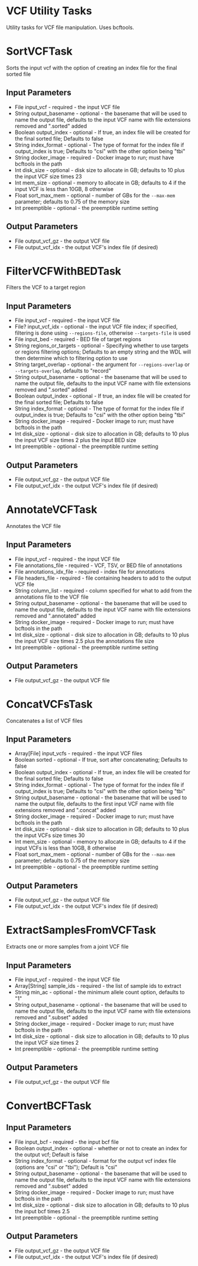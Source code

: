 # VCF Utility Tasks
Utility tasks for VCF file manipulation.  Uses bcftools.

# SortVCFTask
Sorts the input vcf with the option of creating an index file for the final sorted file

## Input Parameters
* File input_vcf - required - the input VCF file
* String output_basename - optional - the basename that will be used to name the output file, defaults to the input
  VCF name with file extensions removed and ".sorted" added
* Boolean output_index - optional - If true, an index file will be created for the final sorted file; Defaults to false
* String index_format - optional - The type of format for the index file if output_index is true; Defaults to "csi" with the other option being "tbi"
* String docker_image - required - Docker image to run; must have bcftools in the path
* Int disk_size - optional - disk size to allocate in GB; defaults to 10 plus the input VCF size times 23
* Int mem_size - optional - memory to allocate in GB; defaults to 4 if the input VCF is less than 10GB, 8 otherwise
* Float sort_max_mem - optional - number of GBs for the `--max-mem` parameter; defaults to 0.75 of the memory size
* Int preemptible - optional - the preemptible runtime setting

## Output Parameters
* File output_vcf_gz - the output VCF file
* File output_vcf_idx - the output VCF's index file (if desired)

# FilterVCFWithBEDTask
Filters the VCF to a target region

## Input Parameters
* File input_vcf - required - the input VCF file
* File? input_vcf_idx - optional - the input VCF file index; if specified, filtering is done using `--regions-file`, otherwise `--targets-file` is used
* File input_bed - required - BED file of target regions
* String regions_or_targets - optional - Specifying whether to use targets or regions filtering options; Defaults to an empty string and the WDL will then determine which to filtering option to use
* String target_overlap - optional - the argument for `--regions-overlap` or `--targets-overlap`, defaults to "record"
* String output_basename - optional - the basename that will be used to name the output file, defaults to the input
  VCF name with file extensions removed and ".sorted" added
* Boolean output_index - optional - If true, an index file will be created for the final sorted file; Defaults to false
* String index_format - optional - The type of format for the index file if output_index is true; Defaults to "csi" with the other option being "tbi"
* String docker_image - required - Docker image to run; must have bcftools in the path
* Int disk_size - optional - disk size to allocation in GB; defaults to 10 plus the input VCF size times 2 plus the input BED size
* Int preemptible - optional - the preemptible runtime setting
 
## Output Parameters
* File output_vcf_gz - the output VCF file
* File output_vcf_idx - the output VCF's index file (if desired)

# AnnotateVCFTask
Annotates the VCF file

## Input Parameters
* File input_vcf - required - the input VCF file
* File annotations_file - required - VCF, TSV, or BED file of annotations
* File annotations_idx_file - required - index file for annotations
* File headers_file - required - file containing headers to add to the output VCF file
* String column_list - required - column specified for what to add from the annotations file to the VCF file
* String output_basename - optional - the basename that will be used to name the output file, defaults to the input
  VCF name with file extensions removed and ".annotated" added
* String docker_image - required - Docker image to run; must have bcftools in the path
* Int disk_size - optional - disk size to allocation in GB; defaults to 10 plus the input VCF size times 2.5 plus the annotations file size
* Int preemptible - optional - the preemptible runtime setting

## Output Parameters
* File output_vcf_gz - the output VCF file

# ConcatVCFsTask
Concatenates a list of VCF files

## Input Parameters
* Array[File] input_vcfs - required - the input VCF files
* Boolean sorted - optional - If true, sort after concatenating; Defaults to false
* Boolean output_index - optional - If true, an index file will be created for the final sorted file; Defaults to false
* String index_format - optional - The type of format for the index file if output_index is true; Defaults to "csi" with the other option being "tbi"
* String output_basename - optional - the basename that will be used to name the output file, defaults to the first input
  VCF name with file extensions removed and ".concat" added
* String docker_image - required - Docker image to run; must have bcftools in the path
* Int disk_size - optional - disk size to allocation in GB; defaults to 10 plus the input VCFs size times 30
* Int mem_size - optional - memory to allocate in GB; defaults to 4 if the input VCFs is less than 10GB, 8 otherwise
* Float sort_max_mem - optional - number of GBs for the `--max-mem` parameter; defaults to 0.75 of the memory size
* Int preemptible - optional - the preemptible runtime setting

## Output Parameters
* File output_vcf_gz - the output VCF file
* File output_vcf_idx - the output VCF's index file (if desired)

# ExtractSamplesFromVCFTask
Extracts one or more samples from a joint VCF file

## Input Parameters
* File input_vcf - required - the input VCF file
* Array[String] sample_ids - required - the list of sample ids to extract
* String min_ac - optional - the minimum allele count option, defaults to "1"
* String output_basename - optional - the basename that will be used to name the output file, defaults to the input
  VCF name with file extensions removed and ".subset" added
* String docker_image - required - Docker image to run; must have bcftools in the path
* Int disk_size - optional - disk size to allocation in GB; defaults to 10 plus the input VCF size times 2
* Int preemptible - optional - the preemptible runtime setting

## Output Parameters
* File output_vcf_gz - the output VCF file

# ConvertBCFTask

## Input Parameters
* File input_bcf - required - the input bcf file
* Boolean output_index - optional - whether or not to create an index for the output vcf; Default is false
* String index_format - optional - format for the output vcf index file (options are "csi" or "tbi"); Default is "csi"
* String output_basename - optional - the basename that will be used to name the output file, defaults to the input
  VCF name with file extensions removed and ".subset" added
* String docker_image - required - Docker image to run; must have bcftools in the path
* Int disk_size - optional - disk size to allocation in GB; defaults to 10 plus the input bcf times 2.5
* Int preemptible - optional - the preemptible runtime setting

## Output Parameters
* File output_vcf_gz - the output VCF file
* File output_vcf_idx - the output VCF's index file (if desired)